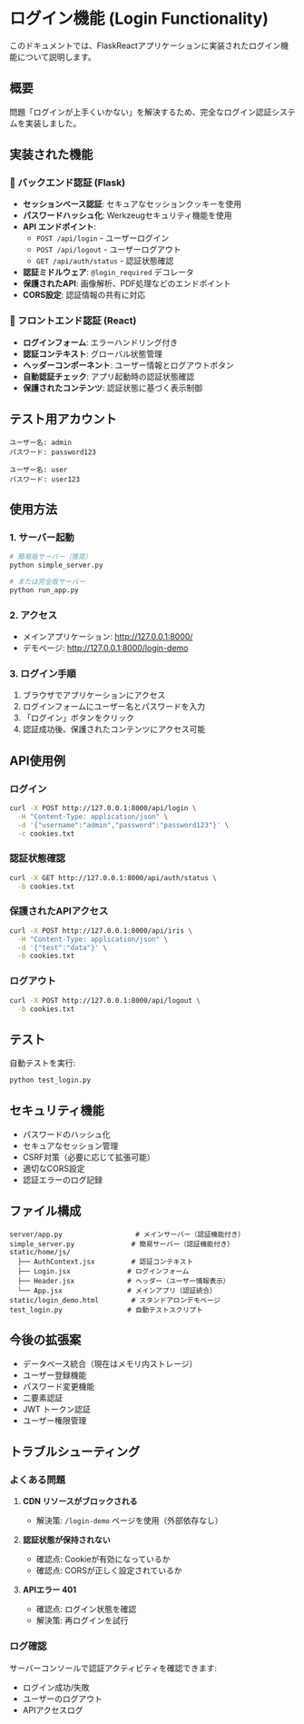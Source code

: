 # ログイン機能 (Login Functionality)

このドキュメントでは、FlaskReactアプリケーションに実装されたログイン機能について説明します。

## 概要

問題「ログインが上手くいかない」を解決するため、完全なログイン認証システムを実装しました。

## 実装された機能

### 🔐 バックエンド認証 (Flask)

- **セッションベース認証**: セキュアなセッションクッキーを使用
- **パスワードハッシュ化**: Werkzeugセキュリティ機能を使用
- **API エンドポイント**:
  - `POST /api/login` - ユーザーログイン
  - `POST /api/logout` - ユーザーログアウト
  - `GET /api/auth/status` - 認証状態確認
- **認証ミドルウェア**: `@login_required` デコレータ
- **保護されたAPI**: 画像解析、PDF処理などのエンドポイント
- **CORS設定**: 認証情報の共有に対応

### 🎨 フロントエンド認証 (React)

- **ログインフォーム**: エラーハンドリング付き
- **認証コンテキスト**: グローバル状態管理
- **ヘッダーコンポーネント**: ユーザー情報とログアウトボタン
- **自動認証チェック**: アプリ起動時の認証状態確認
- **保護されたコンテンツ**: 認証状態に基づく表示制御

## テスト用アカウント

```
ユーザー名: admin
パスワード: password123

ユーザー名: user  
パスワード: user123
```

## 使用方法

### 1. サーバー起動

```bash
# 簡易版サーバー（推奨）
python simple_server.py

# または完全版サーバー
python run_app.py
```

### 2. アクセス

- メインアプリケーション: http://127.0.0.1:8000/
- デモページ: http://127.0.0.1:8000/login-demo

### 3. ログイン手順

1. ブラウザでアプリケーションにアクセス
2. ログインフォームにユーザー名とパスワードを入力
3. 「ログイン」ボタンをクリック
4. 認証成功後、保護されたコンテンツにアクセス可能

## API使用例

### ログイン
```bash
curl -X POST http://127.0.0.1:8000/api/login \
  -H "Content-Type: application/json" \
  -d '{"username":"admin","password":"password123"}' \
  -c cookies.txt
```

### 認証状態確認
```bash
curl -X GET http://127.0.0.1:8000/api/auth/status \
  -b cookies.txt
```

### 保護されたAPIアクセス
```bash
curl -X POST http://127.0.0.1:8000/api/iris \
  -H "Content-Type: application/json" \
  -d '{"test":"data"}' \
  -b cookies.txt
```

### ログアウト
```bash
curl -X POST http://127.0.0.1:8000/api/logout \
  -b cookies.txt
```

## テスト

自動テストを実行:
```bash
python test_login.py
```

## セキュリティ機能

- パスワードのハッシュ化
- セキュアなセッション管理
- CSRF対策（必要に応じて拡張可能）
- 適切なCORS設定
- 認証エラーのログ記録

## ファイル構成

```
server/app.py                  # メインサーバー（認証機能付き）
simple_server.py              # 簡易サーバー（認証機能付き）
static/home/js/
  ├── AuthContext.jsx         # 認証コンテキスト
  ├── Login.jsx              # ログインフォーム
  ├── Header.jsx             # ヘッダー（ユーザー情報表示）
  └── App.jsx                # メインアプリ（認証統合）
static/login_demo.html        # スタンドアロンデモページ
test_login.py                # 自動テストスクリプト
```

## 今後の拡張案

- データベース統合（現在はメモリ内ストレージ）
- ユーザー登録機能
- パスワード変更機能
- 二要素認証
- JWT トークン認証
- ユーザー権限管理

## トラブルシューティング

### よくある問題

1. **CDN リソースがブロックされる**
   - 解決策: `/login-demo` ページを使用（外部依存なし）

2. **認証状態が保持されない**
   - 確認点: Cookieが有効になっているか
   - 確認点: CORSが正しく設定されているか

3. **APIエラー 401**
   - 確認点: ログイン状態を確認
   - 解決策: 再ログインを試行

### ログ確認

サーバーコンソールで認証アクティビティを確認できます:
- ログイン成功/失敗
- ユーザーのログアウト
- APIアクセスログ